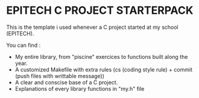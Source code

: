 # EPITECH C PROJECT STARTERPACK

This is the template i used whenever a C project started at my school (EPITECH).

You can find :
  *  My entire library, from "piscine" exercices to functions built along the year.
  *  A customized Makefile with extra rules (cs (coding style rule) + commit (push files with writtable message))
  *  A clear and conscise base of a C project.
  *  Explanations of every library functions in "my.h" file 
